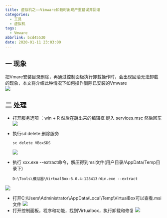 ```yaml
---
title: 虚拟机之——Vimware卸载时出现严重错误并回滚
categories:
  - 工具
  - 虚拟机
tags:
  - Vmware
abbrlink: bcd45530
date: 2020-01-11 23:03:00
---
```

## 一 现象
把Vmare安装目录删除，再通过控制面板执行卸载操作时，会出现回滚无法卸载的现象，本文将介绍此种情况下如何操作删除已安装的Vmware   
![][1]

<!--more-->

## 二 处理

* 打开服务选项  ：win + R  然后在跳出来的编辑框 键入  services.msc   然后回车
  ![][2]

* 执行sd delete 删除服务

  ```
  sc delete VBoxSDS
  ```
  ![][3]

* 执行 xxx.exe --extract命令，解压得到msi文件(用户目录/AppData/Temp目录下)

  ```
  D:\Tools\模拟器\VirtualBox-6.0.4-128413-Win.exe --extract
  ```

![][4]
* 打开C:\Users\Administrator\AppData\Local\Temp\VirtualBox可以查看.msi文件
![][5]
* 打开控制面板，程序和功能，找到Virtualbox，执行卸载和修复
![][6]



[1]:https://cdn.staticaly.com/gh/PGzxc/CDN/master/blog-image/virtualbox-uninstall-error.png
[2]:https://cdn.staticaly.com/gh/PGzxc/CDN/master/blog-image/virtualbox-system-service.png
[3]:https://cdn.staticaly.com/gh/PGzxc/CDN/master/blog-image/virtual-sc-delete.png
[4]:https://cdn.staticaly.com/gh/PGzxc/CDN/master/blog-image/virtualbox-extract.png
[5]:https://cdn.staticaly.com/gh/PGzxc/CDN/master/blog-image/virtualbox-loca-temp-file.png
[6]:https://cdn.staticaly.com/gh/PGzxc/CDN/master/blog-image/virtualbox-repair.png